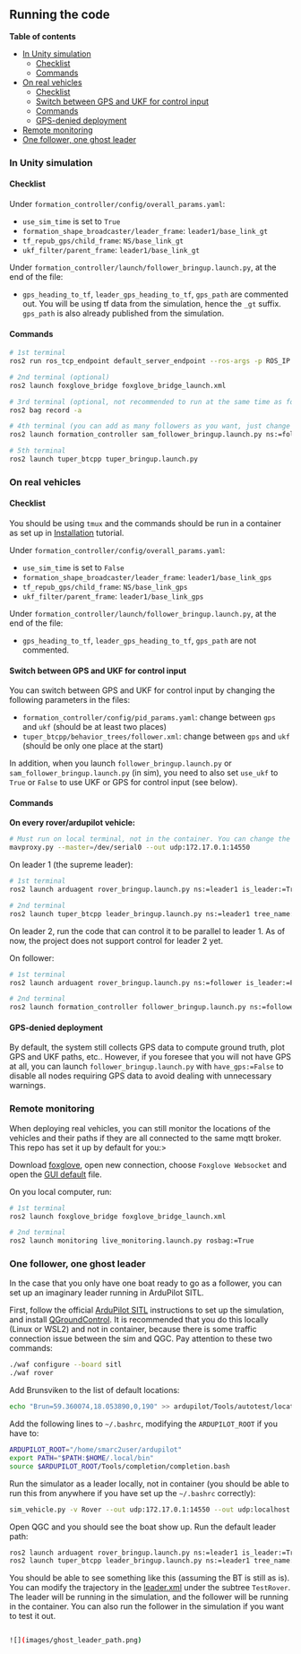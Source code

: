 ## Running the code

**Table of contents**
- [In Unity simulation](#in-unity-simulation)
  - [Checklist](#checklist)
  - [Commands](#commands)
- [On real vehicles](#on-real-vehicles)
  - [Checklist](#checklist-1)
  - [Switch between GPS and UKF for control input](#switch-between-gps-and-ukf-for-control-input)
  - [Commands](#commands-1)
  - [GPS-denied deployment](#gps-denied-deployment)
- [Remote monitoring](#remote-monitoring)
- [One follower, one ghost leader](#one-follower-one-ghost-leader)

### In Unity simulation

#### Checklist

Under `formation_controller/config/overall_params.yaml`:
- `use_sim_time` is set to `True`
- `formation_shape_broadcaster/leader_frame`: `leader1/base_link_gt`
- `tf_repub_gps/child_frame`: `NS/base_link_gt`
- `ukf_filter/parent_frame`: `leader1/base_link_gt`

Under `formation_controller/launch/follower_bringup.launch.py`, at the end of the file:
- `gps_heading_to_tf`, `leader_gps_heading_to_tf`, `gps_path` are commented out. You will be using tf data from the simulation, hence the `_gt` suffix. `gps_path` is also already published from the simulation.

#### Commands

```bash
# 1st terminal
ros2 run ros_tcp_endpoint default_server_endpoint --ros-args -p ROS_IP:=127.0.0.1 -p ROS_PORT:=10000

# 2nd terminal (optional)
ros2 launch foxglove_bridge foxglove_bridge_launch.xml

# 3rd terminal (optional, not recommended to run at the same time as foxglove because both processes are heavy)
ros2 bag record -a 

# 4th terminal (you can add as many followers as you want, just change the ns)
ros2 launch formation_controller sam_follower_bringup.launch.py ns:=follower use_ukf:=True

# 5th terminal
ros2 launch tuper_btcpp tuper_bringup.launch.py
```

### On real vehicles

#### Checklist

You should be using `tmux` and the commands should be run in a container as set up in [Installation](installation.md) tutorial.

Under `formation_controller/config/overall_params.yaml`:
- `use_sim_time` is set to `False`
- `formation_shape_broadcaster/leader_frame`: `leader1/base_link_gps`
- `tf_repub_gps/child_frame`: `NS/base_link_gps`
- `ukf_filter/parent_frame`: `leader1/base_link_gps`

Under `formation_controller/launch/follower_bringup.launch.py`, at the end of the file:
- `gps_heading_to_tf`, `leader_gps_heading_to_tf`, `gps_path` are not commented.

#### Switch between GPS and UKF for control input

You can switch between GPS and UKF for control input by changing the following parameters in the files:
- `formation_controller/config/pid_params.yaml`: change between `gps` and `ukf` (should be at least two places)
- `tuper_btcpp/behavior_trees/follower.xml`: change between `gps` and `ukf` (should be only one place at the start)

In addition, when you launch `follower_bringup.launch.py` or `sam_follower_bringup.launch.py` (in sim), you need to also set `use_ukf` to `True` or `False` to use UKF or GPS for control input (see below).

#### Commands

**On every rover/ardupilot vehicle:**
```bash
# Must run on local terminal, not in the container. You can change the master and add more outputs if you want.
mavproxy.py --master=/dev/serial0 --out udp:172.17.0.1:14550
```

On leader 1 (the supreme leader):
```bash
# 1st terminal
ros2 launch arduagent rover_bringup.launch.py ns:=leader1 is_leader:=True

# 2nd terminal
ros2 launch tuper_btcpp leader_bringup.launch.py ns:=leader1 tree_name:=TestRover
```

On leader 2, run the code that can control it to be parallel to leader 1. As of now, the project does not support control for leader 2 yet.

On follower:
```bash
# 1st terminal
ros2 launch arduagent rover_bringup.launch.py ns:=follower is_leader:=False

# 2nd terminal
ros2 launch formation_controller follower_bringup.launch.py ns:=follower use_ukf:=False rosbag:=True
```

#### GPS-denied deployment

By default, the system still collects GPS data to compute ground truth, plot GPS and UKF paths, etc.. However, if you foresee that you will not have GPS at all, you can launch `follower_bringup.launch.py` with `have_gps:=False` to disable all nodes requiring GPS data to avoid dealing with unnecessary warnings.

### Remote monitoring

When deploying real vehicles, you can still monitor the locations of the vehicles and their paths if they are all connected to the same mqtt broker. This repo has set it up by default for you:>

Download [foxglove](https://foxglove.dev/), open new connection, choose `Foxglove Websocket` and open the [GUI default](tuper_foxglove.json) file.

On you local computer, run:
```bash
# 1st terminal
ros2 launch foxglove_bridge foxglove_bridge_launch.xml

# 2nd terminal
ros2 launch monitoring live_monitoring.launch.py rosbag:=True
```

### One follower, one ghost leader

In the case that you only have one boat ready to go as a follower, you can set up an imaginary leader running in ArduPilot SITL.

First, follow the official [ArduPilot SITL](https://ardupilot.org/dev/docs/building-setup-linux.html#building-setup-linux) instructions to set up the simulation, and install [QGroundControl](https://docs.qgroundcontrol.com/master/en/qgc-user-guide/getting_started/download_and_install.html). It is recommended that you do this locally (Linux or WSL2) and not in container, because there is some traffic connection issue between the sim and QGC. Pay attention to these two commands:

```bash
./waf configure --board sitl
./waf rover
```

Add Brunsviken to the list of default locations:
```bash
echo "Brun=59.360074,18.053890,0,190" >> ardupilot/Tools/autotest/locations.txt
```

Add the following lines to `~/.bashrc`, modifying the `ARDUPILOT_ROOT` if you have to:

```bash
ARDUPILOT_ROOT="/home/smarc2user/ardupilot"
export PATH="$PATH:$HOME/.local/bin"
source $ARDUPILOT_ROOT/Tools/completion/completion.bash
```

Run the simulator as a leader locally, not in container (you should be able to run this from anywhere if you have set up the `~/.bashrc` correctly):

```bash
sim_vehicle.py -v Rover --out udp:172.17.0.1:14550 --out udp:localhost:14550 -L Brun
```

Open QGC and you should see the boat show up. Run the default leader path:

```bash
ros2 launch arduagent rover_bringup.launch.py ns:=leader1 is_leader:=True
ros2 launch tuper_btcpp leader_bringup.launch.py ns:=leader1 tree_name:=TestRover
```

You should be able to see something like this (assuming the BT is still as is). You can modify the trajectory in the [leader.xml](../tuper_btcpp/behavior_trees/leader.xml) under the subtree `TestRover`. The leader will be running in the simulation, and the follower will be running in the container. You can also run the follower in the simulation if you want to test it out.

```bash

![](images/ghost_leader_path.png)
